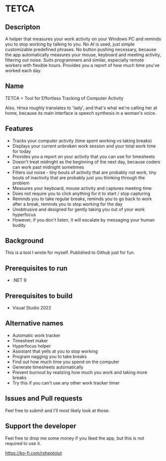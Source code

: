 ﻿# TETCA

## Descripton

A helper that measures your work activity on your Windows PC and reminds you to stop working by talking to you. No AI is used, just simple customizable predefined phrases. No button pushing necessary, because the app automatically measures your mouse, keyboard and meeting activity, filtering out noise. Suits programmers and similar, especially remote workers with flexible hours. Provides you a report of how much time you've worked each day.

## Name

TETCA = Tool for Effortless Tracking of Computer Activity

Also, тётка roughly translates to 'lady', and that's what we're calling her at home, because its main interface is speech synthesis in a woman's voice.

## Features

- Tracks your computer activity (time spent working vs taking breaks)
- Displays your current unbroken work session and your total work time for today
- Provides you a report on your activity that you can use for timesheets
- Doesn't treat midnight as the beginning of the next day, because coders can work past midnight sometimes
- Filters out noise - tiny bouts of activity that are probably not work, tiny bouts of inactivity that are probably just you thinking through the problem
- Measures your keyboard, mouse activity and captures meeting time
- Does not require you to click anything for it to start / stop capturing
- Reminds you to take regular breaks, reminds you to go back to work after a break, reminds you to stop working for the day
- Unobtrusive and designed for gently taking you out of your work hyperfocus
- However, if you don't listen, it will escalate by messaging your human buddy

## Background

This is a tool I wrote for myself. Published to Github just for fun.

## Prerequisites to run

- .NET 9

## Prerequisites to build

- Visual Studio 2022

## Alternative names

- Automatic work tracker
- Timesheet maker
- Hyperfocus helper
- Assistant that yells at you to stop working
- Program nagging you to take breaks
- Find out how much time you spend on the computer
- Generate timesheets automatically
- Prevent burnout by realizing how much you work and taking more breaks
- Try this if you can't use any other work tracker timer

## Issues and Pull requests

Feel free to submit and I'll most likely look at those.

## Support the developer

Feel free to drop me some money if you liked the app, but this is not required to use it.

https://ko-fi.com/rsheptolut
